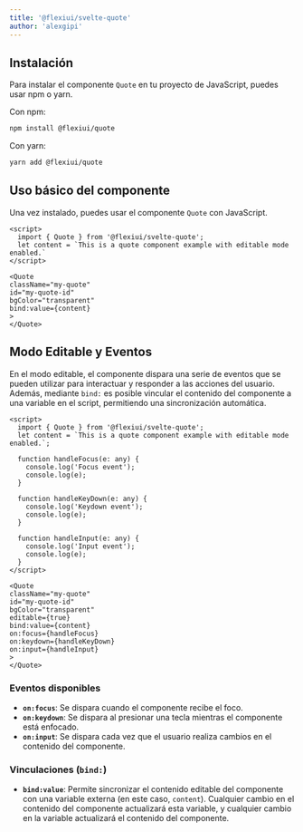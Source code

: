 ```yaml
---
title: '@flexiui/svelte-quote'
author: 'alexgipi'
---
```


## Instalación

Para instalar el componente `Quote` en tu proyecto de JavaScript, puedes usar npm o yarn.

Con npm:

```bash
npm install @flexiui/quote
```

Con yarn:

```bash
yarn add @flexiui/quote
```

## Uso básico del componente

Una vez instalado, puedes usar el componente `Quote` con JavaScript.

```svelte
<script>
  import { Quote } from '@flexiui/svelte-quote';
  let content = `This is a quote component example with editable mode enabled.`
</script>

<Quote
className="my-quote"
id="my-quote-id"
bgColor="transparent" 
bind:value={content}
>
</Quote>
```

## Modo Editable y Eventos

En el modo editable, el componente dispara una serie de eventos que se pueden utilizar para interactuar y responder a las acciones del usuario. Además, mediante `bind:` es posible vincular el contenido del componente a una variable en el script, permitiendo una sincronización automática.

```svelte
<script>
  import { Quote } from '@flexiui/svelte-quote';
  let content = `This is a quote component example with editable mode enabled.`;

  function handleFocus(e: any) {
    console.log('Focus event');
    console.log(e);
  }

  function handleKeyDown(e: any) {
    console.log('Keydown event');
    console.log(e);
  }

  function handleInput(e: any) {
    console.log('Input event');
    console.log(e);
  }
</script>

<Quote
className="my-quote"
id="my-quote-id"
bgColor="transparent" 
editable={true}
bind:value={content}
on:focus={handleFocus}
on:keydown={handleKeyDown}
on:input={handleInput}
>
</Quote>
```

### Eventos disponibles

- **`on:focus`**: Se dispara cuando el componente recibe el foco.
- **`on:keydown`**: Se dispara al presionar una tecla mientras el componente está enfocado.
- **`on:input`**: Se dispara cada vez que el usuario realiza cambios en el contenido del componente.

### Vinculaciones (`bind:`)

- **`bind:value`**: Permite sincronizar el contenido editable del componente con una variable externa (en este caso, `content`). Cualquier cambio en el contenido del componente actualizará esta variable, y cualquier cambio en la variable actualizará el contenido del componente.
